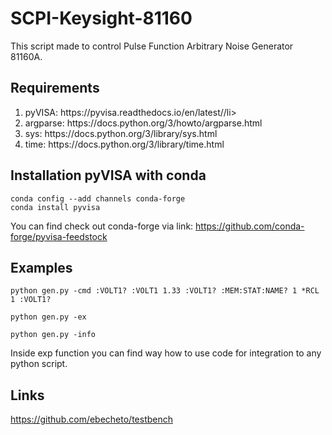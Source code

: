 # SCPI-Keysight-81160

This script made to control Pulse Function Arbitrary Noise Generator 81160A.

## Requirements 

<ol>
<li>pyVISA: https://pyvisa.readthedocs.io/en/latest//li>
<li>argparse: https://docs.python.org/3/howto/argparse.html</li>
<li>sys: https://docs.python.org/3/library/sys.html</li>
<li>time: https://docs.python.org/3/library/time.html</li>
</ol> 

## Installation pyVISA with conda

```console
conda config --add channels conda-forge
conda install pyvisa
```
You can find check out conda-forge via link: https://github.com/conda-forge/pyvisa-feedstock

## Examples

```console
python gen.py -cmd :VOLT1? :VOLT1 1.33 :VOLT1? :MEM:STAT:NAME? 1 *RCL 1 :VOLT1?
```

```console
python gen.py -ex
```

```console
python gen.py -info
```
Inside exp function you can find way how to use code for integration to any python script. 

## Links 

https://github.com/ebecheto/testbench

